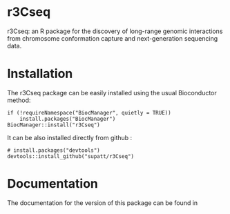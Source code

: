 # r3Cseq
r3Cseq: an R package for the discovery of long-range genomic interactions from chromosome conformation capture and next-generation sequencing data.

# Installation

The r3Cseq package can be easily installed using the usual Bioconductor method:

```{r, eval = F}
if (!requireNamespace("BiocManager", quietly = TRUE))
    install.packages("BiocManager")
BiocManager::install("r3Cseq")
```
It can be also installed directly from github :
```{r, eval = F}
# install.packages("devtools")
devtools::install_github("supatt/r3Cseq")
```
# Documentation

The documentation for the version of this package can be found in 
